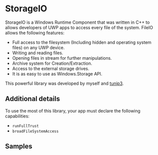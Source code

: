 # StorageIO
StorageIO is a Windows Runtime Component that was written in C++ to allows developers of UWP apps to access every file of the system. FileIO allows the following features:

- Full access to the filesystem (Including hidden and operating system files) on any UWP device.
- Writing and reading files.
- Opening files in stream for further manipulations.
- Archive system for Creation/Extraction.
- Access to the external storage drives.
- It is as easy to use as Windows.Storage API.

This powerful library was developed by myself and [tunip3](https://github.com/tunip3/tunip3).

## Additional details

To use the most of this library, your app must declare the following capabilities:
- ``runFullTrust``
- ``broadFileSystemAccess``

## Samples

<Sample here>
